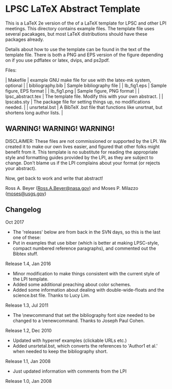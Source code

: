 # LPSC LaTeX Abstract Template

This is a LaTeX 2e version of the of a LaTeX template for LPSC and
other LPI meetings.  This directory contains example files.  The template file
uses several pacakages, but most LaTeX distributions should have
these packages already.

Details about how to use the template can be found in the text of
the template file.  There is both a PNG and EPS version of the
figure depending on if you use pdflatex or latex, dvips, and ps2pdf.

Files:

| Makefile           | example GNU make file for use with the latex-mk system, optional                 |
| bibliography.bib   | Sample bibliography file                                                         |
| lb_fig1.eps        | Sample figure, EPS format                                                        |
| lb_fig1.png        | Sample figure, PNG format                                                        |
| lpsc_abstract.tex  | The template file.  Modify this with your own abstract.                          |
| lpscabs.sty        | The package file for setting things up, no modifications needed.                 |
| unsrtetal.bst      | A BibTeX .bst file that functions like unsrtnat, but shortens long author lists. |


## WARNING! WARNING! WARNING!

DISCLAIMER:  These files are not commissioned or supported by the
LPI.  We created it to make our own lives easier, and figured that
other folks might benefit from it.  This template is no substitute
for reading the appropriate style and formatting guides provided
by the LPI, as they are subject to change.  Don't blame us if the
LPI complains about your format (or rejects your abstract).


Now, get back to work and write that abstract!

Ross A. Beyer (Ross.A.Beyer@nasa.gov) and 
Moses P. Milazzo (moses@usgs.gov)



## Changelog

Oct 2017
- The 'releases' below are from back in the SVN days, so this is the last one of these:
- Put in examples that use biber (which is better at making LPSC-style, compact 
	numbered reference paragraphs), and commented out the Bibtex stuff.

Release 1.4, Jan 2016
- Minor modification to make things consistent with the current style 
	of the LPI template.
- Added some additional preaching about color schemes.
- Added some information about dealing with double-wide-floats and
    the science.bst file.  Thanks to Lucy Lim.

Release 1.3, Jul 2011
- The \newcommand that set the bibliography font size needed to be 
	changed to a \renewcommand.  Thanks to Joseph Paul Cohen.


Release 1.2, Dec 2010
- Updated with hyperref examples (clickable URLs etc.)
- Added unsrtetal.bst, which converts the references to 
	'Author1 et al.' when needed to keep the bibliography short.

Release 1.1, Jan 2008
- Just updated information with comments from the LPI

Release 1.0, Jan 2008
